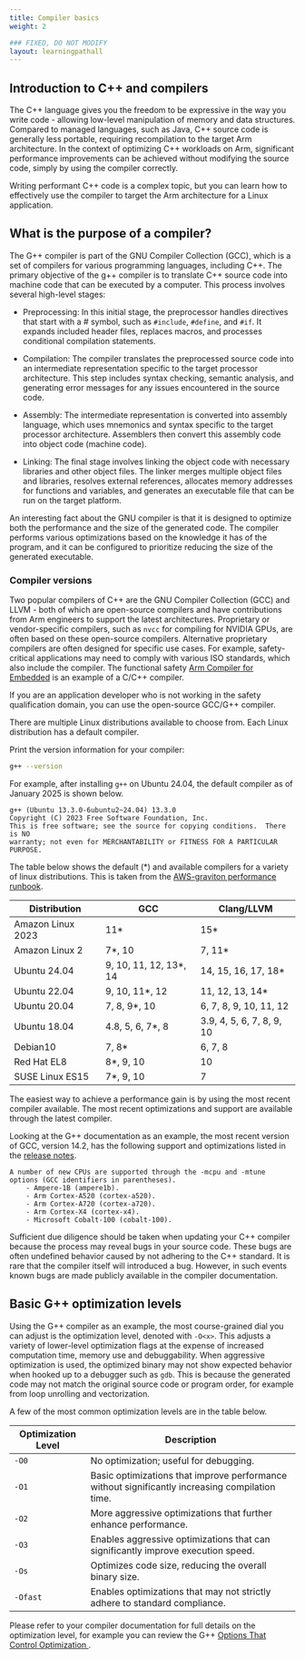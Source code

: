 ```yaml
---
title: Compiler basics
weight: 2

### FIXED, DO NOT MODIFY
layout: learningpathall
---
```


## Introduction to C++ and compilers

The C++ language gives you the freedom to be expressive in the way you write code - allowing low-level manipulation of memory and data structures. Compared to managed languages, such as Java, C++ source code is generally less portable, requiring recompilation to the target Arm architecture. In the context of optimizing C++ workloads on Arm, significant performance improvements can be achieved without modifying the source code, simply by using the compiler correctly.

Writing performant C++ code is a complex topic, but you can learn how to effectively use the compiler to target the Arm architecture for a Linux application.

## What is the purpose of a compiler?

The G++ compiler is part of the GNU Compiler Collection (GCC), which is a set of compilers for various programming languages, including C++. The primary objective of the g++ compiler is to translate C++ source code into machine code that can be executed by a computer. This process involves several high-level stages:

- Preprocessing: In this initial stage, the preprocessor handles directives that start with a # symbol, such as `#include`, `#define`, and `#if`. It expands included header files, replaces macros, and processes conditional compilation statements.

- Compilation: The compiler translates the preprocessed source code into an intermediate representation specific to the target processor architecture. This step includes syntax checking, semantic analysis, and generating error messages for any issues encountered in the source code.

- Assembly: The intermediate representation is converted into assembly language, which uses mnemonics and syntax specific to the target processor architecture. Assemblers then convert this assembly code into object code (machine code).

- Linking: The final stage involves linking the object code with necessary libraries and other object files. The linker merges multiple object files and libraries, resolves external references, allocates memory addresses for functions and variables, and generates an executable file that can be run on the target platform.

An interesting fact about the GNU compiler is that it is designed to optimize both the performance and the size of the generated code. The compiler performs various optimizations based on the knowledge it has of the program, and it can be configured to prioritize reducing the size of the generated executable.  

### Compiler versions

Two popular compilers of C++ are the GNU Compiler Collection (GCC) and LLVM - both of which are open-source compilers and have contributions from Arm engineers to support the latest architectures. Proprietary or vendor-specific compilers, such as `nvcc` for compiling for NVIDIA GPUs, are often based on these open-source compilers. Alternative proprietary compilers are often designed for specific use cases. For example, safety-critical applications may need to comply with various ISO standards, which also include the compiler. The functional safety [Arm Compiler for Embedded](https://developer.arm.com/Tools%20and%20Software/Arm%20Compiler%20for%20Embedded%20FuSa) is an example of a C/C++ compiler. 

If you are an application developer who is not working in the safety qualification domain, you can use the open-source GCC/G++ compiler.

There are multiple Linux distributions available to choose from. Each Linux distribution has a default compiler. 

Print the version information for your compiler:

```bash
g++ --version
```

For example, after installing `g++` on Ubuntu 24.04, the default compiler as of January 2025 is shown below.

```output
g++ (Ubuntu 13.3.0-6ubuntu2~24.04) 13.3.0
Copyright (C) 2023 Free Software Foundation, Inc.
This is free software; see the source for copying conditions.  There is NO
warranty; not even for MERCHANTABILITY or FITNESS FOR A PARTICULAR PURPOSE.
```

The table below shows the default (*) and available compilers for a variety of linux distributions. This is taken from the [AWS-graviton performance runbook](https://github.com/aws/aws-graviton-getting-started/blob/main/c-c%2B%2B.md).


Distribution    | GCC                  | Clang/LLVM
----------------|----------------------|-------------
Amazon Linux 2023  | 11*               | 15*
Amazon Linux 2  | 7*, 10               | 7, 11*
Ubuntu 24.04    | 9, 10, 11, 12, 13*, 14 | 14, 15, 16, 17, 18*
Ubuntu 22.04    | 9, 10, 11*, 12       | 11, 12, 13, 14*
Ubuntu 20.04    | 7, 8, 9*, 10         | 6, 7, 8, 9, 10, 11, 12
Ubuntu 18.04    | 4.8, 5, 6, 7*, 8     | 3.9, 4, 5, 6, 7, 8, 9, 10
Debian10        | 7, 8*                | 6, 7, 8
Red Hat EL8     | 8*, 9, 10            | 10
SUSE Linux ES15 | 7*, 9, 10            | 7


The easiest way to achieve a performance gain is by using the most recent compiler available. The most recent optimizations and support are available through the latest compiler. 

Looking at the G++ documentation as an example, the most recent version of GCC, version 14.2, has the following support and optimizations listed in the [release notes](https://gcc.gnu.org/gcc-14/changes.html). 

```output
A number of new CPUs are supported through the -mcpu and -mtune options (GCC identifiers in parentheses).
    - Ampere-1B (ampere1b).
    - Arm Cortex-A520 (cortex-a520).
    - Arm Cortex-A720 (cortex-a720).
    - Arm Cortex-X4 (cortex-x4).
    - Microsoft Cobalt-100 (cobalt-100).
```

Sufficient due diligence should be taken when updating your C++ compiler because the process may reveal bugs in your source code. These bugs are often undefined behavior caused by not adhering to the C++ standard. It is rare that the compiler itself will introduced a bug. However, in such events known bugs are made publicly available in the compiler documentation. 

## Basic G++ optimization levels

Using the G++ compiler as an example, the most course-grained dial you can adjust is the optimization level, denoted with `-O<x>`. This adjusts a variety of lower-level optimization flags at the expense of increased computation time, memory use and debuggability. When aggressive optimization is used, the optimized binary may not show expected behavior when hooked up to a debugger such as `gdb`. This is because the generated code may not match the original source code or program order, for example from loop unrolling and vectorization. 

A few of the most common optimization levels are in the table below. 

| Optimization Level | Description                                                                                  |
|--------------------|----------------------------------------------------------------------------------------------|
| `-O0`              | No optimization; useful for debugging.                                                       |
| `-O1`              | Basic optimizations that improve performance without significantly increasing compilation time. |
| `-O2`              | More aggressive optimizations that further enhance performance.                              |
| `-O3`              | Enables aggressive optimizations that can significantly improve execution speed.             |
| `-Os`              | Optimizes code size, reducing the overall binary size.                                       |
| `-Ofast`           | Enables optimizations that may not strictly adhere to standard compliance.                   |

 Please refer to your compiler documentation for full details on the optimization level, for example you can review the G++ [Options That Control Optimization ](https://gcc.gnu.org/onlinedocs/gcc-14.2.0/gcc/Optimize-Options.html).